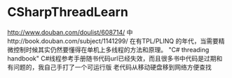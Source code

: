 # CSharpThreadLearn
http://www.douban.com/doulist/608714/ 中http://book.douban.com/subject/1141299/
在有TPL/PLINQ 的年代，当需要精微控制时候其实仍然要懂得在单机上多线程的方法和原理。
"C# threading handbook" C#线程参考手册随书代码url已经失效，而且很多书中代码是过期和有问题的，我自己手打了一个可运行版
老代码从移动硬盘移到网络方便查找
